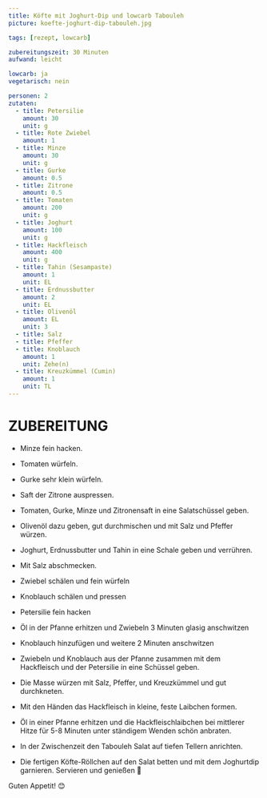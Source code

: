 ```yaml
---
title: Köfte mit Joghurt-Dip und lowcarb Tabouleh
picture: koefte-joghurt-dip-tabouleh.jpg

tags: [rezept, lowcarb]

zubereitungszeit: 30 Minuten
aufwand: leicht

lowcarb: ja
vegetarisch: nein

personen: 2
zutaten:
  - title: Petersilie
    amount: 30
    unit: g
  - title: Rote Zwiebel
    amount: 1
  - title: Minze
    amount: 30
    unit: g
  - title: Gurke
    amount: 0.5
  - title: Zitrone
    amount: 0.5
  - title: Tomaten
    amount: 200
    unit: g
  - title: Joghurt
    amount: 100
    unit: g
  - title: Hackfleisch
    amount: 400
    unit: g
  - title: Tahin (Sesampaste)
    amount: 1
    unit: EL
  - title: Erdnussbutter
    amount: 2
    unit: EL
  - title: Olivenöl
    amount: EL
    unit: 3
  - title: Salz
  - title: Pfeffer
  - title: Knoblauch
    amount: 1
    unit: Zehe(n)
  - title: Kreuzkümmel (Cumin)
    amount: 1
    unit: TL
---
```


ZUBEREITUNG
===========

- Minze fein hacken.
- Tomaten würfeln.
- Gurke sehr klein würfeln.
- Saft der Zitrone auspressen.
- Tomaten, Gurke, Minze und Zitronensaft in eine Salatschüssel geben.
- Olivenöl dazu geben, gut durchmischen und mit Salz und Pfeffer würzen.

- Joghurt, Erdnussbutter und Tahin in eine Schale geben und verrühren.
- Mit Salz abschmecken.

- Zwiebel schälen und fein würfeln
- Knoblauch schälen und pressen
- Petersilie fein hacken
- Öl in der Pfanne erhitzen und Zwiebeln 3 Minuten glasig anschwitzen
- Knoblauch hinzufügen und weitere 2 Minuten anschwitzen
- Zwiebeln und Knoblauch aus der Pfanne zusammen mit dem Hackfleisch und der Petersilie in eine
  Schüssel geben.  
- Die Masse würzen mit Salz, Pfeffer, und Kreuzkümmel und gut durchkneten.
- Mit den Händen das Hackfleisch in kleine, feste Laibchen formen.

- Öl in  einer Pfanne erhitzen und die Hackfleischlaibchen bei mittlerer Hitze für 5-8 Minuten unter
  ständigem Wenden schön anbraten.

- In der Zwischenzeit den Tabouleh Salat auf tiefen Tellern anrichten.
- Die fertigen Köfte-Röllchen auf den Salat betten und mit dem Joghurtdip garnieren. Servieren und
  genießen 🤩

Guten Appetit! 😊
